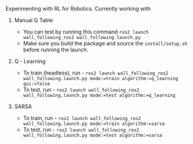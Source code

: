 Experimenting with RL for Robotics. Currently working with 

1. Manual Q Table
    - You can test by running this command `ros2 launch wall_following_ros2 wall_following.launch.py`
    - Make sure you build the package and source the `install/setup.sh` before running the launch. 

2. Q - Learning
    - To train (headless), run - `ros2 launch wall_following_ros2 wall_following.launch.py mode:=train algorithm:=q_learning gui:=false` 
    - To test, run - `ros2 launch wall_following_ros2 wall_following.launch.py mode:=test algorithm:=q_learning`

3. SARSA 
    - To train, run - `ros2 launch wall_following_ros2 wall_following.launch.py mode:=train algorithm:=sarsa`
    - To test, run - `ros2 launch wall_following_ros2 wall_following.launch.py mode:=test algorithm:=sarsa`

